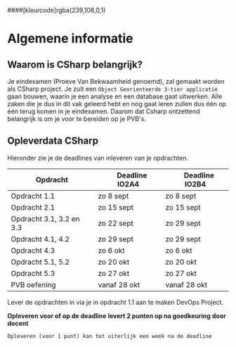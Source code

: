 ####[kleurcode]rgba(239,108,0,1)

# Algemene informatie #

## Waarom is CSharp belangrijk? ##
Je eindexamen (Proeve Van Bekwaamheid genoemd), zal gemaakt worden als CSharp project. Je zult een ``Object Georienteerde 3-tier applicatie`` gaan bouwen, waarin je een analyse en een database gaat uitwerken. Alle zaken die je dus in dit vak geleerd hebt en nog gaat leren zullen dus één op één terug komen in je eindexamen. Daarom dat Csharp ontzettend belangrijk is om je voor te bereiden op je PVB's.


## Opleverdata CSharp ## 
Hieronder zie je de deadlines van inleveren van je opdrachten. 

|&nbsp;Opdracht         | &nbsp; &nbsp; Deadline **IO2A4**| &nbsp; &nbsp; Deadline **IO2B4**| 
|---------------  |--------------- | --------- |
| Opdracht 1.1 				| zo 8 sept | zo 8 sept |
| Opdracht 2.1 				| zo 15 sept| zo 15 sept|
| Opdracht 3.1, 3.2 en 3.3 	| zo 22 sept| zo 29 sept|
| Opdracht 4.1, 4.2 		| zo 29 sept| zo 29 sept|
| Opdracht 4.3		 		| zo 6 okt | zo 6 okt |
| Opdracht 5.1, 5.2 		| zo 20 okt | zo 20 okt |
| Opdracht 5.3 				| zo 27 okt | zo 27 okt |
| PVB oefening 				| vanaf 28 okt | vanaf 28 okt |

Lever de opdrachten in via je in opdracht 1.1 aan te maken DevOps Project.

**Opleveren voor of op de deadline levert 2 punten op na goedkeuring door docent**

``Opleveren (voor 1 punt) kan tot uiterlijk een week na de deadline``


